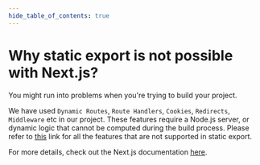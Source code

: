 ```yaml
---
hide_table_of_contents: true
---
```


# Why static export is not possible with Next.js?

You might run into problems when you're trying to build your project.

We have used `Dynamic Routes`, `Route Handlers`, `Cookies`, `Redirects`, `Middleware` etc in our project. These features require a Node.js server, or dynamic logic that cannot be computed during the build process. Please refer to [this](https://nextjs.org/docs/app/building-your-application/deploying/static-exports#unsupported-features) link for all the features that are not supported in static export.

For more details, check out the Next.js documentation [here](https://nextjs.org/docs/app/building-your-application/deploying/static-exports).

